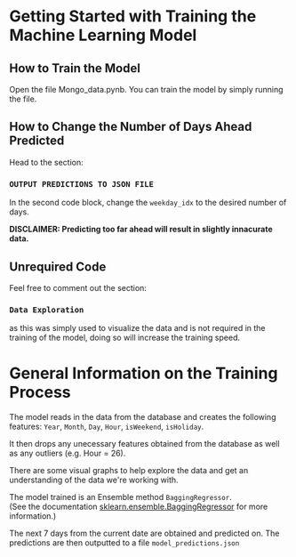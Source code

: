 # Getting Started with Training the Machine Learning Model


## How to Train the Model

Open the file Mongo_data.pynb. 
You can train the model by simply running the file. 

## How to Change the Number of Days Ahead Predicted

Head to the section:
### `OUTPUT PREDICTIONS TO JSON FILE`
In the second code block, change the `weekday_idx` to the desired number of days. 

**DISCLAIMER: Predicting too far ahead will result in slightly innacurate data.**


## Unrequired Code  
Feel free to comment out the section:
### `Data Exploration` 
as this was simply used to visualize the data and is not required in the training of the model, doing so will increase the training speed. 


# General Information on the Training Process
The model reads in the data from the database and creates the following features: `Year`, `Month`, `Day`, `Hour`, `isWeekend`, `isHoliday`.

It then drops any unecessary features obtained from the database as well as any outliers (e.g. Hour = 26).

There are some visual graphs to help explore the data and get an understanding of the data we're working with.

The model trained is an Ensemble method `BaggingRegressor`. <br />
(See the documentation [sklearn.ensemble.BaggingRegressor](https://scikit-learn.org/stable/modules/generated/sklearn.ensemble.BaggingRegressor.html) for more information.)

The next 7 days from the current date are obtained and predicted on. The predictions are then outputted to a file `model_predictions.json`